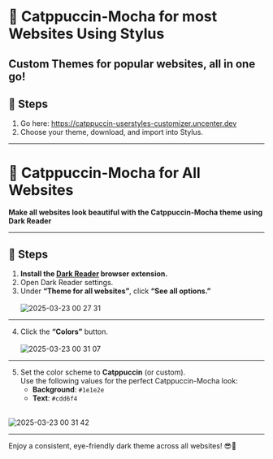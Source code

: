# 🌙 Catppuccin-Mocha for most Websites Using Stylus  

**Custom Themes for popular websites, all in one go!**
---

## 🔧 Steps

1. Go here: https://catppuccin-userstyles-customizer.uncenter.dev
2. Choose your theme, download, and import into Stylus.  

________

# 🌙 Catppuccin-Mocha for All Websites  

**Make all websites look beautiful with the Catppuccin-Mocha theme using Dark Reader**

---

## 🔧 Steps

1. **Install the [Dark Reader](https://darkreader.org/) browser extension.**  
2. Open Dark Reader settings.  
3. Under **“Theme for all websites”**, click **“See all options.”**  
   <br/>
![2025-03-23 00 27 31](https://github.com/user-attachments/assets/f4b0f0a3-c72e-4b55-a6f3-115337ed70f1)

---

4. Click the **“Colors”** button.  
   <br/>
![2025-03-23 00 31 07](https://github.com/user-attachments/assets/ebffdb12-e1e5-450f-93a9-bb847198fff9)

---

5. Set the color scheme to **Catppuccin** (or custom).  
   Use the following values for the perfect Catppuccin-Mocha look:  
   - **Background**: `#1e1e2e`  
   - **Text**: `#cdd6f4`  
   <br/>
![2025-03-23 00 31 42](https://github.com/user-attachments/assets/41afa33f-403e-4d6a-b257-56714f2d9519)

---

Enjoy a consistent, eye-friendly dark theme across all websites! 😎🖤
